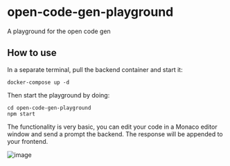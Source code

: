 # open-code-gen-playground
A playground for the open code gen

## How to use

In a separate terminal, pull the backend container and start it:

`docker-compose up -d`

Then start the playground by doing:

```
cd open-code-gen-playground
npm start
```


The functionality is very basic, you can edit your code in a Monaco editor window and send a prompt the backend. The response will be appended to your frontend.

![image](https://user-images.githubusercontent.com/5386983/219901085-5effb270-b4d3-47fe-b251-b252d44159bd.png)
